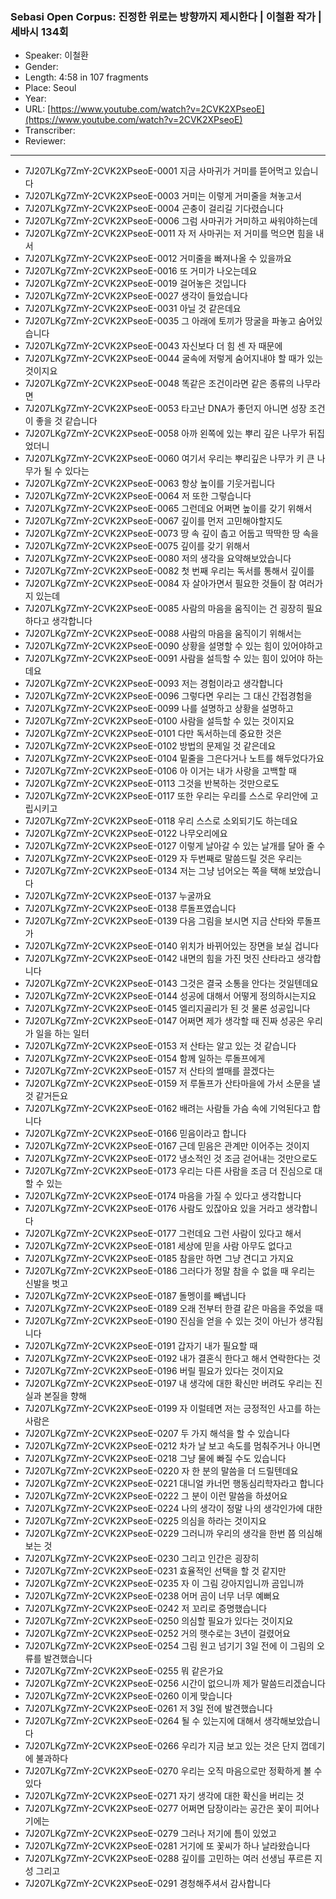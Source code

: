 ### Sebasi Open Corpus: 진정한 위로는 방향까지 제시한다 | 이철환 작가 | 세바시 134회

- Speaker: 이철환
- Gender: 
- Length: 4:58 in 107 fragments
- Place: Seoul
- Year: 
- URL: [https://www.youtube.com/watch?v=2CVK2XPseoE](https://www.youtube.com/watch?v=2CVK2XPseoE)
- Transcriber: 
- Reviewer: 

---

- 7J207LKg7ZmY-2CVK2XPseoE-0001 지금 사마귀가 거미를 뜯어먹고 있습니다
- 7J207LKg7ZmY-2CVK2XPseoE-0003 거미는 이렇게 거미줄을 쳐놓고서
- 7J207LKg7ZmY-2CVK2XPseoE-0004 곤충이 걸리길 기다렸습니다
- 7J207LKg7ZmY-2CVK2XPseoE-0006 그럼 사마귀가 거미하고 싸워야하는데
- 7J207LKg7ZmY-2CVK2XPseoE-0011 자 저 사마귀는 저 거미를 먹으면 힘을 내서
- 7J207LKg7ZmY-2CVK2XPseoE-0012 거미줄을 빠져나올 수 있을까요
- 7J207LKg7ZmY-2CVK2XPseoE-0016 또 거미가 나오는데요
- 7J207LKg7ZmY-2CVK2XPseoE-0019 걸어놓은 것입니다
- 7J207LKg7ZmY-2CVK2XPseoE-0027 생각이 들었습니다
- 7J207LKg7ZmY-2CVK2XPseoE-0031 아닐 것 같은데요
- 7J207LKg7ZmY-2CVK2XPseoE-0035 그 아래에 토끼가 땅굴을 파놓고 숨어있습니다
- 7J207LKg7ZmY-2CVK2XPseoE-0043 자신보다 더 힘 센 자 때문에
- 7J207LKg7ZmY-2CVK2XPseoE-0044 굴속에 저렇게 숨어지내야 할 때가 있는것이지요
- 7J207LKg7ZmY-2CVK2XPseoE-0048 똑같은 조건이라면 같은 종류의 나무라면
- 7J207LKg7ZmY-2CVK2XPseoE-0053 타고난 DNA가 좋던지 아니면 성장 조건이 좋을 것 같습니다
- 7J207LKg7ZmY-2CVK2XPseoE-0058 아까 왼쪽에 있는 뿌리 깊은 나무가 뒤집었더니
- 7J207LKg7ZmY-2CVK2XPseoE-0060 여기서 우리는 뿌리깊은 나무가 키 큰 나무가 될 수 있다는
- 7J207LKg7ZmY-2CVK2XPseoE-0063 항상 높이를 기웃거립니다
- 7J207LKg7ZmY-2CVK2XPseoE-0064 저 또한 그렇습니다
- 7J207LKg7ZmY-2CVK2XPseoE-0065 그런데요 어쩌면 높이를 갖기 위해서
- 7J207LKg7ZmY-2CVK2XPseoE-0067 깊이를 먼저 고민해야할지도
- 7J207LKg7ZmY-2CVK2XPseoE-0073 땅 속 깊이 춥고 어둡고 딱딱한 땅 속을
- 7J207LKg7ZmY-2CVK2XPseoE-0075 깊이를 갖기 위해서
- 7J207LKg7ZmY-2CVK2XPseoE-0080 저의 생각을 요약해보았습니다
- 7J207LKg7ZmY-2CVK2XPseoE-0082 첫 번째 우리는 독서를 통해서 깊이를
- 7J207LKg7ZmY-2CVK2XPseoE-0084 자 살아가면서 필요한 것들이 참 여러가지 있는데
- 7J207LKg7ZmY-2CVK2XPseoE-0085 사람의 마음을 움직이는 건 굉장히 필요하다고 생각합니다
- 7J207LKg7ZmY-2CVK2XPseoE-0088 사람의 마음을 움직이기 위해서는
- 7J207LKg7ZmY-2CVK2XPseoE-0090 상황을 설명할 수 있는 힘이 있어야하고
- 7J207LKg7ZmY-2CVK2XPseoE-0091 사람을 설득할 수 있는 힘이 있어야 하는데요
- 7J207LKg7ZmY-2CVK2XPseoE-0093 저는 경험이라고 생각합니다
- 7J207LKg7ZmY-2CVK2XPseoE-0096 그렇다면 우리는 그 대신 간접경험을
- 7J207LKg7ZmY-2CVK2XPseoE-0099 나를 설명하고 상황을 설명하고
- 7J207LKg7ZmY-2CVK2XPseoE-0100 사람을 설득할 수 있는 것이지요
- 7J207LKg7ZmY-2CVK2XPseoE-0101 다만 독서하는데 중요한 것은
- 7J207LKg7ZmY-2CVK2XPseoE-0102 방법의 문제일 것 같은데요
- 7J207LKg7ZmY-2CVK2XPseoE-0104 밑줄을 그은다거나 노트를 해두었다가요
- 7J207LKg7ZmY-2CVK2XPseoE-0106 아 이거는 내가 사랑을 고백할 때
- 7J207LKg7ZmY-2CVK2XPseoE-0113 그것을 반복하는 것만으로도
- 7J207LKg7ZmY-2CVK2XPseoE-0117 또한 우리는 우리를 스스로 우리안에 고립시키고
- 7J207LKg7ZmY-2CVK2XPseoE-0118 우리 스스로 소외되기도 하는데요
- 7J207LKg7ZmY-2CVK2XPseoE-0122 나무오리에요
- 7J207LKg7ZmY-2CVK2XPseoE-0127 이렇게 날아갈 수 있는 날개를 달아 줄 수
- 7J207LKg7ZmY-2CVK2XPseoE-0129 자 두번째로 말씀드릴 것은 우리는
- 7J207LKg7ZmY-2CVK2XPseoE-0134 저는 그냥 넘어오는 쪽을 택해 보았습니다
- 7J207LKg7ZmY-2CVK2XPseoE-0137 누굴까요
- 7J207LKg7ZmY-2CVK2XPseoE-0138 루돌프였습니다
- 7J207LKg7ZmY-2CVK2XPseoE-0139 다음 그림을 보시면 지금 산타와 루돌프가
- 7J207LKg7ZmY-2CVK2XPseoE-0140 위치가 바뀌어있는 장면을 보실 겁니다
- 7J207LKg7ZmY-2CVK2XPseoE-0142 내면의 힘을 가진 멋진 산타라고 생각합니다
- 7J207LKg7ZmY-2CVK2XPseoE-0143 그것은 결국 소통을 안다는 것일텐데요
- 7J207LKg7ZmY-2CVK2XPseoE-0144 성공에 대해서 어떻게 정의하시는지요
- 7J207LKg7ZmY-2CVK2XPseoE-0145 엘리지골리가 된 것 물론 성공입니다
- 7J207LKg7ZmY-2CVK2XPseoE-0147 어쩌면 제가 생각할 때 진짜 성공은 우리가 일을 하는 일터
- 7J207LKg7ZmY-2CVK2XPseoE-0153 저 산타는 알고 있는 것 같습니다
- 7J207LKg7ZmY-2CVK2XPseoE-0154 함께 일하는 루돌프에게
- 7J207LKg7ZmY-2CVK2XPseoE-0157 저 산타의 썰매를 끌겠다는
- 7J207LKg7ZmY-2CVK2XPseoE-0159 저 루돌프가 산타마을에 가서 소문을 낼 것 같거든요
- 7J207LKg7ZmY-2CVK2XPseoE-0162 배려는 사람들 가슴 속에 기억된다고 합니다
- 7J207LKg7ZmY-2CVK2XPseoE-0166 믿음이라고 합니다
- 7J207LKg7ZmY-2CVK2XPseoE-0167 근데 믿음은 관계만 이어주는 것이지
- 7J207LKg7ZmY-2CVK2XPseoE-0172 냉소적인 것 조금 걷어내는 것만으로도
- 7J207LKg7ZmY-2CVK2XPseoE-0173 우리는 다른 사람을 조금 더 진심으로 대할 수 있는
- 7J207LKg7ZmY-2CVK2XPseoE-0174 마음을 가질 수 있다고 생각합니다
- 7J207LKg7ZmY-2CVK2XPseoE-0176 사람도 있잖아요 있을 거라고 생각합니다
- 7J207LKg7ZmY-2CVK2XPseoE-0177 그런데요 그런 사람이 있다고 해서
- 7J207LKg7ZmY-2CVK2XPseoE-0181 세상에 믿을 사람 아무도 없다고
- 7J207LKg7ZmY-2CVK2XPseoE-0185 참을만 하면 그냥 견디고 가지요
- 7J207LKg7ZmY-2CVK2XPseoE-0186 그러다가 정말 참을 수 없을 때 우리는 신발을 벗고
- 7J207LKg7ZmY-2CVK2XPseoE-0187 돌멩이를 빼냅니다
- 7J207LKg7ZmY-2CVK2XPseoE-0189 오래 전부터 한결 같은 마음을 주었을 때
- 7J207LKg7ZmY-2CVK2XPseoE-0190 진심을 얻을 수 있는 것이 아닌가 생각됩니다
- 7J207LKg7ZmY-2CVK2XPseoE-0191 갑자기 내가 필요할 때
- 7J207LKg7ZmY-2CVK2XPseoE-0192 내가 결혼식 한다고 해서 연락한다는 것
- 7J207LKg7ZmY-2CVK2XPseoE-0196 버릴 필요가 있다는 것이지요
- 7J207LKg7ZmY-2CVK2XPseoE-0197 내 생각에 대한 확신만 버려도 우리는 진실과 본질을 향해
- 7J207LKg7ZmY-2CVK2XPseoE-0199 자 이럴테면 저는 긍정적인 사고를 하는 사람은
- 7J207LKg7ZmY-2CVK2XPseoE-0207 두 가지 해석을 할 수 있습니다
- 7J207LKg7ZmY-2CVK2XPseoE-0212 차가 날 보고 속도를 멈춰주거나 아니면
- 7J207LKg7ZmY-2CVK2XPseoE-0218 그냥 물에 빠질 수도 있습니다
- 7J207LKg7ZmY-2CVK2XPseoE-0220 자 한 분의 말씀을 더 드릴텐데요
- 7J207LKg7ZmY-2CVK2XPseoE-0221 대니얼 카너먼 행동심리학자라고 합니다
- 7J207LKg7ZmY-2CVK2XPseoE-0222 그 분이 이런 말씀을 하셨어요
- 7J207LKg7ZmY-2CVK2XPseoE-0224 나의 생각이 정말 나의 생각인가에 대한
- 7J207LKg7ZmY-2CVK2XPseoE-0225 의심을 하라는 것이지요
- 7J207LKg7ZmY-2CVK2XPseoE-0229 그러니까 우리의 생각을 한번 쯤 의심해 보는 것
- 7J207LKg7ZmY-2CVK2XPseoE-0230 그리고 인간은 굉장히
- 7J207LKg7ZmY-2CVK2XPseoE-0231 효율적인 선택을 할 것 같지만
- 7J207LKg7ZmY-2CVK2XPseoE-0235 자 이 그림 강아지입니까 곰입니까
- 7J207LKg7ZmY-2CVK2XPseoE-0238 어머 곰이 너무 너무 예뻐요
- 7J207LKg7ZmY-2CVK2XPseoE-0242 저 꼬리로 증명했습니다
- 7J207LKg7ZmY-2CVK2XPseoE-0250 의심할 필요가 있다는 것이지요
- 7J207LKg7ZmY-2CVK2XPseoE-0252 거의 햇수로는 3년이 걸렸어요
- 7J207LKg7ZmY-2CVK2XPseoE-0254 그림 원고 넘기기 3일 전에 이 그림의 오류를 발견했습니다
- 7J207LKg7ZmY-2CVK2XPseoE-0255 뭐 같은가요
- 7J207LKg7ZmY-2CVK2XPseoE-0256 시간이 없으니까 제가 말씀드리겠습니다
- 7J207LKg7ZmY-2CVK2XPseoE-0260 이게 맞습니다
- 7J207LKg7ZmY-2CVK2XPseoE-0261 저 3일 전에 발견했습니다
- 7J207LKg7ZmY-2CVK2XPseoE-0264 될 수 있는지에 대해서 생각해보았습니다
- 7J207LKg7ZmY-2CVK2XPseoE-0266 우리가 지금 보고 있는 것은 단지 껍데기에 불과하다
- 7J207LKg7ZmY-2CVK2XPseoE-0270 우리는 오직 마음으로만 정확하게 볼 수 있다
- 7J207LKg7ZmY-2CVK2XPseoE-0271 자기 생각에 대한 확신을 버리는 것
- 7J207LKg7ZmY-2CVK2XPseoE-0277 어쩌면 담장이라는 공간은 꽃이 피어나기에는
- 7J207LKg7ZmY-2CVK2XPseoE-0279 그러나 저기에 틈이 있었고
- 7J207LKg7ZmY-2CVK2XPseoE-0281 거기에 또 꽃씨가 하나 날라왔습니다
- 7J207LKg7ZmY-2CVK2XPseoE-0288 깊이를 고민하는 여러 선생님 푸르른 지성 그리고
- 7J207LKg7ZmY-2CVK2XPseoE-0291 경청해주셔서 감사합니다
